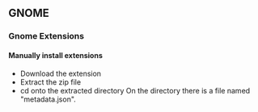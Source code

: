 ## GNOME

### Gnome Extensions

#### Manually install extensions

- Download the extension
- Extract the zip file
- cd onto the extracted directory
  On the directory there is a file named "metadata.json".

